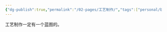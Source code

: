 ```yaml
---
{"dg-publish":true,"permalink":"/02-pages/工艺制作/","tags":["personal/blog","哲学/艺术哲学"]}
---
```


工艺制作一定有一个蓝图的。